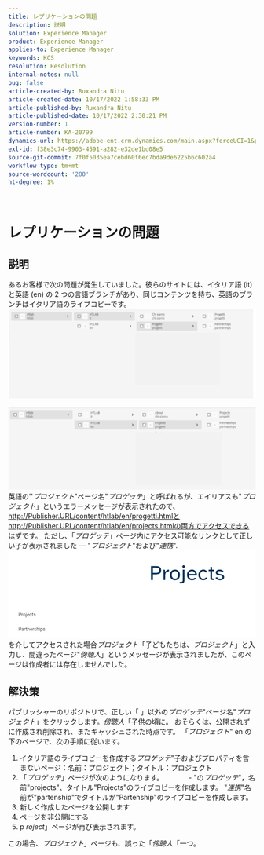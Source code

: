 ```yaml
---
title: レプリケーションの問題
description: 説明
solution: Experience Manager
product: Experience Manager
applies-to: Experience Manager
keywords: KCS
resolution: Resolution
internal-notes: null
bug: false
article-created-by: Ruxandra Nitu
article-created-date: 10/17/2022 1:58:33 PM
article-published-by: Ruxandra Nitu
article-published-date: 10/17/2022 2:30:21 PM
version-number: 1
article-number: KA-20799
dynamics-url: https://adobe-ent.crm.dynamics.com/main.aspx?forceUCI=1&pagetype=entityrecord&etn=knowledgearticle&id=dc9880c5-234e-ed11-bba2-0022480866ad
exl-id: f38e3c74-9903-4591-a282-e32de1bd08e5
source-git-commit: 7f0f5035ea7cebd60f6ec7bda9de6225b6c602a4
workflow-type: tm+mt
source-wordcount: '280'
ht-degree: 1%

---
```


# レプリケーションの問題

## 説明


あるお客様で次の問題が発生していました。彼らのサイトには、イタリア語 (it) と英語 (en) の 2 つの言語ブランチがあり、同じコンテンツを持ち、英語のブランチはイタリア語のライブコピーです。
![](assets/___dd0dcf2f-284e-ed11-bba2-0022480866ad___.png)

![](assets/___e50dcf2f-284e-ed11-bba2-0022480866ad___.png)
英語の&#39;&#39;*プロジェクト*&quot;ページ名&quot;*プロゲッテ*」と呼ばれるが、エイリアスも&quot;*プロジェクト*」というエラーメッセージが表示されたので、 http://Publisher.URL/content/htlab/en/progetti.htmlとhttp://Publisher.URL/content/htlab/en/projects.htmlの両方でアクセスできるはずです。
ただし、「*プロゲッテ*」ページ内にアクセス可能なリンクとして正しい子が表示されました — &quot;*プロジェクト*&quot;および&quot;*連携*&quot;.
![](assets/___ea0dcf2f-284e-ed11-bba2-0022480866ad___.png)
を介してアクセスされた場合*プロジェクト*「子どもたちは、*プロジェクト*」と入力し、間違ったページ&quot;*傍聴人*」というメッセージが表示されましたが、このページは作成者には存在しませんでした。


## 解決策


パブリッシャーのリポジトリで、正しい「 」以外の&#x200B;*プロゲッテ*&quot;ページ名&quot;*プロジェクト*」をクリックします。*傍聴人*「子供の頃に。
おそらくは、公開されずに作成され削除され、またキャッシュされた時点です。
「*プロジェクト*&quot; en の下のページで、次の手順に従います。

1. イタリア語のライブコピーを作成する&#x200B;*プロゲッテ*&quot;子およびプロパティを含まないページ：名前：プロジェクト；タイトル：プロジェクト
2. 「*プロゲッテ*」ページが次のようになります。             - &quot;の&#x200B;*プロゲッテ*&quot;，名前&quot;projects&quot;、タイトル&quot;Projects&quot;のライブコピーを作成します。 &quot;*連携*&quot;名前が&quot;partenship&quot;でタイトルが&quot;Partenship&quot;のライブコピーを作成します。
3. 新しく作成したページを公開します
4. ページを非公開にする
5. p *roject*」ページが再び表示されます。

この場合、*プロジェクト*」ページも、誤った「*傍聴人*「一つ。
